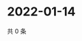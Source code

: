# 2022-01-14

共 0 条

<!-- BEGIN WEIBO -->
<!-- 最后更新时间 Fri Jan 14 2022 18:16:40 GMT+0800 (China Standard Time) -->

<!-- END WEIBO -->
